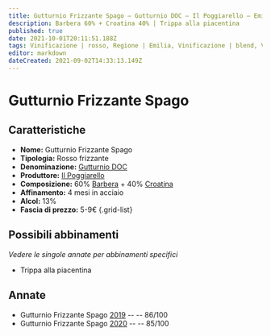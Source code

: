 ```yaml
---
title: Gutturnio Frizzante Spago – Gutturnio DOC – Il Poggiarello – Emilia (IT) – 5-9€ – 3★
description: Barbera 60% + Croatina 40% | Trippa alla piacentina
published: true
date: 2021-10-01T20:11:51.188Z
tags: Vinificazione | rosso, Regione | Emilia, Vinificazione | blend, Vinificazione | frizzante, Valutazioni | 3 stelle, Vitigni | Barbera, Vitigni | Croatina, Prezzi | 5-9€, Alimento | Trippa, Aromatizzazione | alla piacentina
editor: markdown
dateCreated: 2021-09-02T14:33:13.149Z
---
```


# Gutturnio Frizzante Spago 

## Caratteristiche
- **Nome:** Gutturnio Frizzante Spago 
- **Tipologia:** Rosso frizzante
- **Denominazione:** [Gutturnio DOC](/denominazioni/Italia/Emilia/DOC-Gutturnio)
- **Produttore:** [Il Poggiarello](/produttori/Italia/Emilia/Il-Poggiarello) 
- **Composizione:** 60% [Barbera](/vitigni/Italia/bacca-nera/barbera) + 40% [Croatina](/vitigni/Italia/bacca-nera/croatina)
- **Affinamento:** 4 mesi in acciaio 
- **Alcol:** 13%
- **Fascia di prezzo:** 5-9€
{.grid-list}

## Possibili abbinamenti
*Vedere le singole annate per abbinamenti specifici*

- Trippa alla piacentina


## Annate
- Gutturnio Frizzante Spago [2019](/vini/Italia/Emilia/Il-Poggiarello/Gutturnio-Frizzante-Spago/2019) -- <span class="star-3"></span> -- 86/100
- Gutturnio Frizzante Spago [2020](/vini/Italia/Emilia/Il-Poggiarello/Gutturnio-Frizzante-Spago/2020) -- <span class="star-3"></span> -- 85/100
